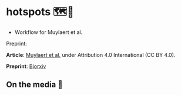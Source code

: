 # hotspots 🗺️:triangular_flag_on_post:

* Workflow for Muylaert et al. 

Preprint:

**Article**: [Muylaert et al.]() under Attribution 4.0 International (CC BY 4.0).

**Preprint**: [Biorxiv](https://www.biorxiv.org/content/10.1101/2022.12.08.518776v1)

## On the media :newspaper:

